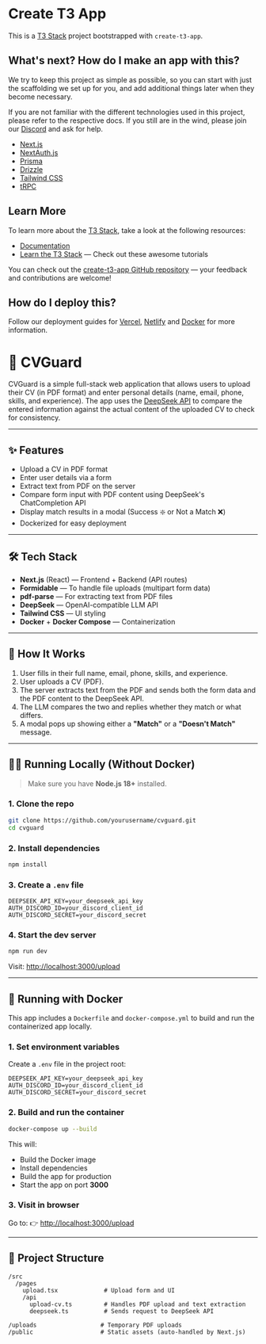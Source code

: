 # Create T3 App

This is a [T3 Stack](https://create.t3.gg/) project bootstrapped with `create-t3-app`.

## What's next? How do I make an app with this?

We try to keep this project as simple as possible, so you can start with just the scaffolding we set up for you, and add additional things later when they become necessary.

If you are not familiar with the different technologies used in this project, please refer to the respective docs. If you still are in the wind, please join our [Discord](https://t3.gg/discord) and ask for help.

- [Next.js](https://nextjs.org)
- [NextAuth.js](https://next-auth.js.org)
- [Prisma](https://prisma.io)
- [Drizzle](https://orm.drizzle.team)
- [Tailwind CSS](https://tailwindcss.com)
- [tRPC](https://trpc.io)

## Learn More

To learn more about the [T3 Stack](https://create.t3.gg/), take a look at the following resources:

- [Documentation](https://create.t3.gg/)
- [Learn the T3 Stack](https://create.t3.gg/en/faq#what-learning-resources-are-currently-available) — Check out these awesome tutorials

You can check out the [create-t3-app GitHub repository](https://github.com/t3-oss/create-t3-app) — your feedback and contributions are welcome!

## How do I deploy this?

Follow our deployment guides for [Vercel](https://create.t3.gg/en/deployment/vercel), [Netlify](https://create.t3.gg/en/deployment/netlify) and [Docker](https://create.t3.gg/en/deployment/docker) for more information.



# 📄 CVGuard

CVGuard is a simple full-stack web application that allows users to upload their CV (in PDF format) and enter personal details (name, email, phone, skills, and experience). The app uses the [DeepSeek API](https://deepseek.com) to compare the entered information against the actual content of the uploaded CV to check for consistency.

---

## ✨ Features

- Upload a CV in PDF format
- Enter user details via a form
- Extract text from PDF on the server
- Compare form input with PDF content using DeepSeek's ChatCompletion API
- Display match results in a modal (Success ❇️ or Not a Match ❌)
- Dockerized for easy deployment

---

## 🛠️ Tech Stack

- **Next.js** (React) — Frontend + Backend (API routes)
- **Formidable** — To handle file uploads (multipart form data)
- **pdf-parse** — For extracting text from PDF files
- **DeepSeek** — OpenAI-compatible LLM API
- **Tailwind CSS** — UI styling
- **Docker** + **Docker Compose** — Containerization

---

## 🚀 How It Works

1. User fills in their full name, email, phone, skills, and experience.
2. User uploads a CV (PDF).
3. The server extracts text from the PDF and sends both the form data and the PDF content to the DeepSeek API.
4. The LLM compares the two and replies whether they match or what differs.
5. A modal pops up showing either a **"Match"** or a **"Doesn't Match"** message.

---

## 🧑‍💻 Running Locally (Without Docker)

> Make sure you have **Node.js 18+** installed.

### 1. Clone the repo

```bash
git clone https://github.com/yourusername/cvguard.git
cd cvguard
````

### 2. Install dependencies

```bash
npm install
```

### 3. Create a `.env` file

```env
DEEPSEEK_API_KEY=your_deepseek_api_key
AUTH_DISCORD_ID=your_discord_client_id
AUTH_DISCORD_SECRET=your_discord_secret
```

### 4. Start the dev server

```bash
npm run dev
```

Visit: [http://localhost:3000/upload](http://localhost:3000/upload)

---

## 🐳 Running with Docker

This app includes a `Dockerfile` and `docker-compose.yml` to build and run the containerized app locally.

### 1. Set environment variables

Create a `.env` file in the project root:

```env
DEEPSEEK_API_KEY=your_deepseek_api_key
AUTH_DISCORD_ID=your_discord_client_id
AUTH_DISCORD_SECRET=your_discord_secret
```

### 2. Build and run the container

```bash
docker-compose up --build
```

This will:

* Build the Docker image
* Install dependencies
* Build the app for production
* Start the app on port **3000**

### 3. Visit in browser

Go to:
👉 [http://localhost:3000/upload](http://localhost:3000/upload)

---

## 📁 Project Structure

```
/src
  /pages
    upload.tsx             # Upload form and UI
    /api
      upload-cv.ts         # Handles PDF upload and text extraction
      deepseek.ts          # Sends request to DeepSeek API

/uploads                  # Temporary PDF uploads
/public                   # Static assets (auto-handled by Next.js)
```


